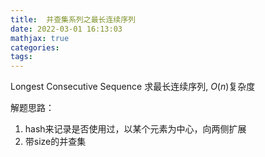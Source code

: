 ```yaml
---
title:  并查集系列之最长连续序列
date: 2022-03-01 16:13:03
mathjax: true
categories:
tags: 
---
```


Longest Consecutive Sequence 求最长连续序列, $O(n)$复杂度

解题思路：

  1. hash来记录是否使用过，以某个元素为中心，向两侧扩展
  2. 带size的并查集